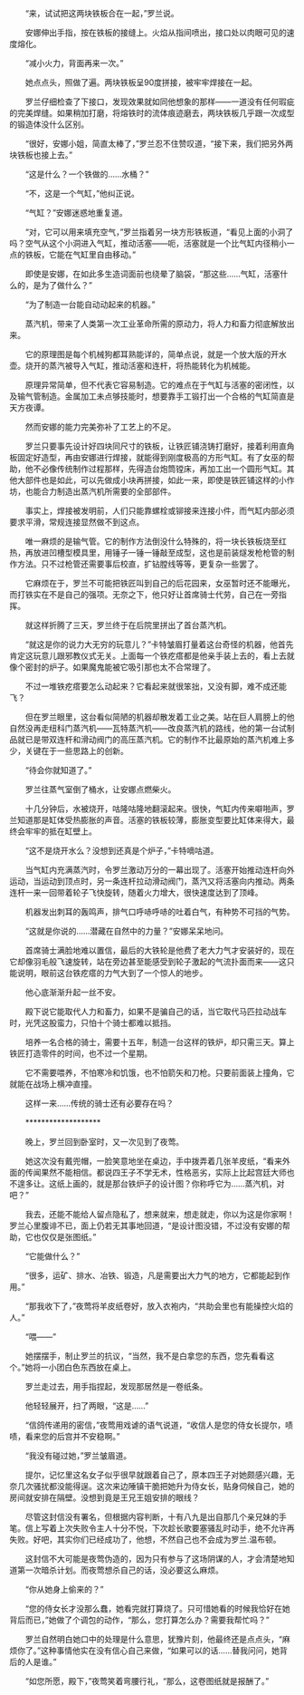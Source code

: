 　　“来，试试把这两块铁板合在一起，”罗兰说。

　　安娜伸出手指，按在铁板的接缝上。火焰从指间喷出，接口处以肉眼可见的速度熔化。

　　“减小火力，背面再来一次。”

　　她点点头，照做了遍。两块铁板呈90度拼接，被牢牢焊接在一起。

　　罗兰仔细检查了下接口，发现效果就如同他想象的那样——一道没有任何瑕疵的完美焊缝。如果稍加打磨，将熔铁时的流体痕迹磨去，两块铁板几乎跟一次成型的锻造体没什么区别。

　　“很好，安娜小姐，简直太棒了，”罗兰忍不住赞叹道，“接下来，我们把另外两块铁板也接上去。”

　　“这是什么？一个铁做的……水桶？”

　　“不，这是一个气缸，”他纠正说。

　　“气缸？”安娜迷惑地重复道。

　　“对，它可以用来填充空气，”罗兰指着另一块方形铁板道，“看见上面的小洞了吗？空气从这个小洞进入气缸，推动活塞——呃，活塞就是一个比气缸内径稍小一点的铁板，它能在气缸里自由移动。”

　　即使是安娜，在如此多生造词面前也绕晕了脑袋，“那这些……气缸，活塞什么的，是为了做什么？”

　　“为了制造一台能自动动起来的机器。”

　　蒸汽机，带来了人类第一次工业革命所需的原动力，将人力和畜力彻底解放出来。

　　它的原理图是每个机械狗都耳熟能详的，简单点说，就是一个放大版的开水壶。烧开的蒸汽被导入气缸，推动活塞和连杆，将热能转化为机械能。

　　原理异常简单，但不代表它容易制造。它的难点在于气缸与活塞的密闭性，以及输气管制造。金属加工未点够技能时，想要靠手工锻打出一个合格的气缸简直是天方夜谭。

　　然而安娜的能力完美弥补了工艺上的不足。

　　罗兰只要事先设计好四块同尺寸的铁板，让铁匠铺浇铸打磨好，接着利用直角板固定好造型，再由安娜进行焊接，就能得到刚度极高的方形气缸。有了女巫的帮助，他不必像传统制作过程那样，先得造台炮筒镗床，再加工出一个圆形气缸。其他大部件也是如此，可以先做成小块再拼接，如此一来，即使是铁匠铺这样的小作坊，也能合力制造出蒸汽机所需要的全部部件。

　　事实上，焊接被发明前，人们只能靠螺栓或铆接来连接小件，而气缸内部必须要求平滑，常规连接显然做不到这点。

　　唯一麻烦的是输气管。它的制作方法倒没什么特殊的，将一块长铁板烧至红热，再放进凹槽型模具里，用锤子一锤一锤敲至成型，这也是前装燧发枪枪管的制作方法。只不过枪管还需要事后校直，扩钻膛线等等，更复杂一些罢了。

　　它麻烦在于，罗兰不可能把铁匠叫到自己的后花园来，女巫暂时还不能曝光，而打铁实在不是自己的强项。无奈之下，他只好让首席骑士代劳，自己在一旁指挥。

　　就这样折腾了三天，罗兰终于在后院里拼出了首台蒸汽机。

　　“就这是你的说力大无穷的玩意儿？”卡特皱眉打量着这台奇怪的机器，他首先肯定这玩意儿跟邪教仪式无关。上面每一个铁疙瘩都是他亲手装上去的，看上去就像个密封的炉子。如果魔鬼能被它吸引那也太不合常理了。

　　不过一堆铁疙瘩要怎么动起来？它看起来就很笨拙，又没有脚，难不成还能飞？

　　但在罗兰眼里，这台看似简陋的机器却散发着工业之美。站在巨人肩膀上的他自然没再走纽科门蒸汽机——瓦特蒸汽机——改良蒸汽机的路线，他的第一台试制品就已是带双连杆和滑动阀门的高压蒸汽机。它的制作不比最原始的蒸汽机难上多少，关键在于一些思路上的创新。

　　“待会你就知道了。”

　　罗兰往蒸气室倒了桶水，让安娜点燃柴火。

　　十几分钟后，水被烧开，咕隆咕隆地翻滚起来。很快，气缸内传来噼啪声，罗兰知道那是缸体受热膨胀的声音。活塞的铁板较薄，膨胀变型要比缸体来得大，最终会牢牢的抵在缸壁上。

　　“这不是烧开水么？没想到还真是个炉子，”卡特嘀咕道。

　　当气缸内充满蒸汽时，令罗兰激动万分的一幕出现了。活塞开始推动连杆向外运动，当运动到顶点时，另一条连杆拉动滑动阀门，蒸汽又将活塞向内推动。两条连杆一来一回带着轮子飞快旋转，随着火力增大，很快速度达到了顶峰。

　　机器发出刺耳的轰鸣声，排气口呼哧呼哧的吐着白气，有种势不可挡的气势。

　　“这就是你说的……潜藏在自然中的力量？”安娜呆呆地问。

　　首席骑士满脸地难以置信，最后的大铁轮是他费了老大力气才安装好的，现在它却像羽毛般飞速旋转，站在旁边甚至能感受到轮子激起的气流扑面而来——这只能说明，眼前这台铁疙瘩的力气大到了一个惊人的地步。

　　他心底渐渐升起一丝不安。

　　殿下说它能取代人力和畜力，如果不是骗自己的话，当它取代马匹拉动战车时，光凭这股蛮力，只怕十个骑士都难以抵挡。

　　培养一名合格的骑士，需要十五年，制造一台这样的铁炉，却只需三天。算上铁匠打造零件的时间，也不过一个星期。

　　它不需要喂养，不怕寒冷和饥饿，也不怕箭矢和刀枪。只要前面装上撞角，它就能在战场上横冲直撞。

　　这样一来……传统的骑士还有必要存在吗？

　　*******************

　　晚上，罗兰回到卧室时，又一次见到了夜莺。

　　她这次没有戴兜帽，一脸笑意地坐在桌边，手中拨弄着几张羊皮纸，“看来外面的传闻果然不能相信。都说四王子不学无术，性格恶劣，实际上比起宫廷大师也不遑多让。这纸上画的，就是那台铁炉子的设计图？你称呼它为……蒸汽机，对吧？”

　　我去，还能不能给人留点隐私了，想来就来，想走就走，你以为这是你家啊！罗兰心里腹诽不已，面上仍若无其事地回道，“是设计图没错，不过没有安娜的帮助，它也仅仅是张图纸。”

　　“它能做什么？”

　　“很多，运矿、排水、冶铁、锻造，凡是需要出大力气的地方，它都能起到作用。”

　　“那我收下了，”夜莺将羊皮纸卷好，放入衣袍内，“共助会里也有能操控火焰的人。”

　　“喂——”

　　她摆摆手，制止罗兰的抗议，“当然，我不是白拿您的东西，您先看看这个。”她将一小团白色东西放在桌上。

　　罗兰走过去，用手指捏起，发现那居然是一卷纸条。

　　他轻轻展开，扫了两眼，“这是……”

　　“信鸽传递用的密信，”夜莺用戏谑的语气说道，“收信人是您的侍女长提尔，啧啧，看来您的后宫并不安稳啊。”

　　“我没有碰过她，”罗兰皱眉道。

　　提尔，记忆里这名女子似乎很早就跟着自己了，原本四王子对她颇感兴趣，无奈几次骚扰都没能得逞。这次来边陲镇干脆把她升为侍女长，贴身伺候自己，她的房间就安排在隔壁。没想到竟是王兄王姐安排的眼线？

　　尽管这封信没有署名，但根据内容判断，十有八九是出自那几个亲兄妹的手笔。信上写着上次失败令主人十分不悦，下次趁长歌要塞骚乱时动手，绝不允许再失败。好吧，其实你们已经成功了，他想，不然自己也不会成为罗兰.温布顿。

　　这封信不大可能是夜莺伪造的，因为只有参与了这场阴谋的人，才会清楚地知道第一次暗杀计划。而夜莺想杀自己的话，没必要这么麻烦。

　　“你从她身上偷来的？”

　　“您的侍女长才没那么蠢，她看完就打算烧了。只可惜她看的时候我恰好在她背后而已，”她做了个调包的动作，“那么，您打算怎么办？需要我帮忙吗？”

　　罗兰自然明白她口中的处理是什么意思，犹豫片刻，他最终还是点点头，“麻烦你了。”这种事情他实在没有信心自己来做，“如果可以的话……替我问问，她背后的人是谁。”

　　“如您所愿，殿下，”夜莺笑着弯腰行礼，“那么，这卷图纸就是报酬了。”
